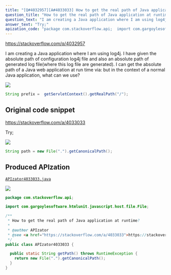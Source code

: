 ```yaml
---
title: "[Q#4032957][A#4033033] How to get the real path of Java application at runtime?"
question_title: "How to get the real path of Java application at runtime?"
question_text: "I am creating a Java application where I am using log4j. I have given the absolute path of configuration log4j file and also an absolute path of generated log file(where this log file are generated). I can get the absolute path of a Java web application at run time via: but in the context of a normal Java application, what can we use?"
answer_text: "Try;"
apization_code: "package com.stackoverflow.api;  import com.gargoylesoftware.htmlunit.javascript.host.file.File;  /**  * How to get the real path of Java application at runtime?  *  * @author APIzator  * @see <a href=\"https://stackoverflow.com/a/4033033\">https://stackoverflow.com/a/4033033</a>  */ public class APIzator4033033 {    public static String getPath() throws RuntimeException {     return new File(\".\").getCanonicalPath();   } }"
---
```


https://stackoverflow.com/q/4032957

I am creating a Java application where I am using log4j. I have given the absolute path of configuration log4j file and also an absolute path of generated log file(where this log file are generated). I can get the absolute path of a Java web application at run time via:
but in the context of a normal Java application, what can we use?


<div class="code-logo"><img src="/stackoverflow.png" /></div>

```java
String prefix =  getServletContext().getRealPath("/");
```


## Original code snippet

https://stackoverflow.com/a/4033033

Try;

<div class="code-logo"><img src="/stackoverflow.png" /></div>

```java
String path = new File(".").getCanonicalPath();
```

## Produced APIzation

[`APIzator4033033.java`](https://github.com/pasqualesalza/apization-temp-data/raw/master/search/APIzator4033033.java)

<div class="code-logo"><img src="/apizator.png" /></div>

```java
package com.stackoverflow.api;

import com.gargoylesoftware.htmlunit.javascript.host.file.File;

/**
 * How to get the real path of Java application at runtime?
 *
 * @author APIzator
 * @see <a href="https://stackoverflow.com/a/4033033">https://stackoverflow.com/a/4033033</a>
 */
public class APIzator4033033 {

  public static String getPath() throws RuntimeException {
    return new File(".").getCanonicalPath();
  }
}

```